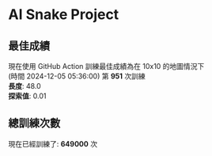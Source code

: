 
# AI Snake Project

## **最佳成績**




現在使用 GitHub Action 訓練最佳成績為在 10x10 的地圖情況下  
(時間 2024-12-05 05:36:00) 第 **951** 次訓練  
**長度**: 48.0  
**探索值**: 0.01









## 總訓練次數
現在已經訓練了: **649000** 次
